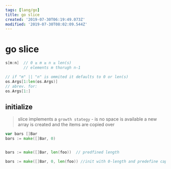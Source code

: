 ```yaml
---
tags: [lang/go]
title: go slice
created: '2019-07-30T06:19:49.073Z'
modified: '2019-07-30T08:02:09.544Z'
---
```


# go slice

```go
s[m:n]  // 0 ≥ m ≥ n ≥ len(s)
        // elements m thorugh n-1

// if "m" || "n" is ommited it defaults to 0 or len(s)
os.Args[1:len(os.Args)] 
// abrev. for:
os.Args[1:]
```

## initialize
> slice implements a `growth stategy` - is no space is available a new array is created and the items are copied over
```go
var bars []Bar
bars := make([]Bar, 0)


bars := make([]Bar, len(foo))  // predfined length

bars := make([]Bar, 0, len(foo)) //init with 0-length and predefine capacity
```
